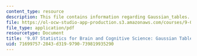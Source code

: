 ```yaml
---
content_type: resource
description: This file contains information regarding Gaussian_tables.
file: https://ol-ocw-studio-app-production.s3.amazonaws.com/courses/9-07-statistics-for-brain-and-cognitive-science-fall-2016/716997572843d3199790739819935290_MIT9_07F16_Gaussian_tables.pdf
file_type: application/pdf
resourcetype: Document
title: '9.07 Statistics for Brain and Cognitive Science: Gaussian Tables'
uid: 71699757-2843-d319-9790-739819935290
---
```

